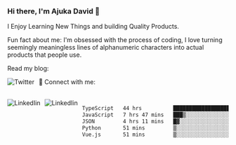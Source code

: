 ### Hi there, I'm Ajuka David 🥷

I Enjoy Learning New Things and building Quality Products.

Fun fact about me: I'm obsessed with the process of coding, I love turning seemingly meaningless lines of alphanumeric characters into actual products that people use.

Read my blog:

<a href="https://tobit.hashnode.dev/"> <img src="https://img.shields.io/badge/Hashnode-2962FF?style=for-the-badge&logo=hashnode&logoColor=white"
     alt="Twitter"
     style="float: left; margin-right: 10px;" /> </a>


📱 Connect with me: 

<br />
<a href="https://www.linkedin.com/in/david-ajuka-630660144/"> <img src="https://img.shields.io/badge/LinkedIn-0077B5?style=for-the-badge&logo=linkedin&logoColor=white"
     alt="LinkedIin"
     style="float: left; margin-right: 10px;" /> </a> <a href="mailto:ajuka.zephiniah@gmail.com"> <img src="https://img.shields.io/badge/Gmail-D14836?style=for-the-badge&logo=gmail&logoColor=white"
     alt="LinkedIin"
     style="float: left; margin-right: 10px;" /> </a>
     

<!--START_SECTION:waka-->

```txt
TypeScript   44 hrs          ██████████████████▓░░░░░░   74.78 %
JavaScript   7 hrs 47 mins   ███▒░░░░░░░░░░░░░░░░░░░░░   13.24 %
JSON         4 hrs 11 mins   █▓░░░░░░░░░░░░░░░░░░░░░░░   07.11 %
Python       51 mins         ▒░░░░░░░░░░░░░░░░░░░░░░░░   01.47 %
Vue.js       51 mins         ▒░░░░░░░░░░░░░░░░░░░░░░░░   01.46 %
```

<!--END_SECTION:waka-->

